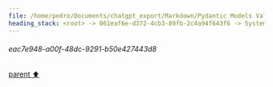 ```yaml
---
file: /home/pedro/Documents/chatgpt_export/Markdown/Pydantic Models Validate Grammar.md
heading_stack: <root> -> 061eaf6e-d372-4cb3-89fb-2c4a94f643f6 -> System -> cc0cd000-c5d4-4660-bc2e-8fe013b3c090 -> System -> aaa29d07-977b-4c5b-84ea-2dbd6660aa55 -> User -> Basic Info -> Internal Nodes -> Task -> a59e5ca8-0836-43aa-95ae-557da12f334d -> Tool -> df057f39-09fe-452a-a373-0e8af0517ed8 -> Assistant -> eac7e948-a00f-48dc-9291-b50e427443d8
---
```

###### eac7e948-a00f-48dc-9291-b50e427443d8
[parent ⬆️](#df057f39-09fe-452a-a373-0e8af0517ed8)
